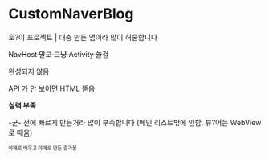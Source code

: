 # CustomNaverBlog

토?이 프로젝트 | 대충 만든 앱이라 많이 허술합니다

~~NavHost 말고 그냥 Activity 쓸걸~~

완성되지 않음

API 가 안 보이면 HTML 뜯음

**실력 부족**

-군- 전에 빠르게 만든거라 많이 부족합니다 (메인 리스트밖에 안함, 뷰?어는 WebView 로 때움)

<sub><sup>야매로 배우고 야매로 만든 결과물</sub></sup>
